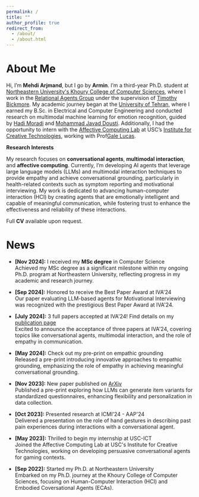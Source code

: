 ```yaml
---
permalink: /
title: ""
author_profile: true
redirect_from: 
  - /about/
  - /about.html
---
```


About Me
======
Hi, I’m **Mehdi Arjmand**, but I go by **Armin**. I’m a third-year Ph.D. student at [Northeastern University's Khoury College of Computer Sciences](https://www.khoury.northeastern.edu/), where I work in the [Relational Agents Group](https://relationalagents.com/) under the supervision of [Timothy Bickmore](https://www.khoury.northeastern.edu/people/timothy-bickmore/). My academic journey began at the [University of Tehran](https://ece.ut.ac.ir/), where I earned my B.Sc. in Electrical and Computer Engineering and conducted research on multimodal machine learning for emotion recognition, guided by [Hadi Moradi](https://ece.ut.ac.ir/en/~moradih) and [Mohammad Javad Dousti](http://ece.ut.ac.ir/en/mjdousti). Additionally, I had the opportunity to intern with the [Affective Computing Lab](https://www.mjdousti.com) at USC’s [Institute for Creative Technologies](https://ict.usc.edu/), working with Prof[Gale Lucas](https://ict.usc.edu/profile/gale-lucas/).

**Research Interests**

My research focuses on **conversational agents**, **multimodal interaction**, and **affective computing**. Currently, I’m developing AI agents that leverage large language models (LLMs) and multimodal interaction techniques to provide empathy and achieve conversational grounding, particularly in health-related contexts such as symptom reporting and motivational interviewing. My work is dedicated to advancing human-computer interaction (HCI) by creating agents that are emotionally intelligent and capable of meaningful communication, while fostering trust to enhance the effectiveness and reliability of these interactions.

Full **CV** available upon request.

News
======

* **[Nov 2024]:** I received my **MSc degree** in Computer Science  
  Achieved my MSc degree as a significant milestone within my ongoing Ph.D. program at Northeastern University, reflecting progress in my academic and research journey.

* **[Sep 2024]:** Honored to receive the Best Paper Award at IVA'24  
  Our paper evaluating LLM-based agents for Motivational Interviewing was recognized with the prestigious Best Paper Award at IVA'24.

* **[July 2024]:** 3 full papers accepted at IVA'24! Find details on my [publication page](#)  
  Excited to announce the acceptance of three papers at IVA'24, covering topics like conversational agents, multimodal interaction, and the role of empathy in communication.

* **[May 2024]:** Check out my pre-print on empathic grounding  
  Released a pre-print introducing innovative approaches to empathic grounding, emphasizing the role of empathy in achieving meaningful conversational grounding.

* **[Nov 2023]:** New paper published on [ArXiv](https://arxiv.org/abs/2407.01824v1)  
  Published a pre-print exploring how LLMs can generate item variants for standardized questionnaires, enhancing flexibility and personalization in data collection.

* **[Oct 2023]:** Presented research at ICMI'24 - AAP'24  
  Delivered a presentation on the role of hand gestures in describing past pain experiences during interactions with a conversational agent.

* **[May 2023]:** Thrilled to begin my internship at USC-ICT  
  Joined the Affective Computing Lab at USC's Institute for Creative Technologies, working on developing persuasive conversational agents for gaming contexts.

* **[Sep 2022]:** Started my Ph.D. at Northeastern University  
  Embarked on my Ph.D. journey at the Khoury College of Computer Sciences, focusing on Human-Computer Interaction (HCI) and Embodied Coversational Agents (ECAs).

